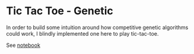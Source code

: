 # Tic Tac Toe - Genetic

In order to build some intuition around how competitive genetic algorithms
could work, I blindly implemented one here to play tic-tac-toe.

See [notebook](tictactoe.ipynb)
